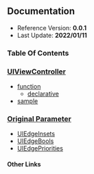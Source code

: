 ## Documentation

- Reference Version: **0.0.1**
- Last Update: **2022/01/11**

### Table Of Contents

### [UIViewController](uiviewcontroller.md#uIViewController.md)
- [function](uiviewcontroller.md##function)
  - [declarative](uiviewcontroller.md###declarative)
- [sample](uiviewcontroller.md##sample)

### [Original Parameter](parameter.md)
- [UIEdgeInsets](parameter.md##uIEdgeInsets.md)
- [UIEdgeBools](parameter.md##uIEdgeBools.md)
- [UIEdgePriorities](parameter.md##uIEdgePriorities.md)

#### Other Links